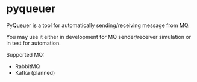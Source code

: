 # pyqueuer
PyQueuer is a tool for automatically sending/receiving message from MQ.

You may use it either in development for MQ sender/receiver simulation or in test for automation.

Supported MQ:

* RabbitMQ 
* Kafka (planned)
